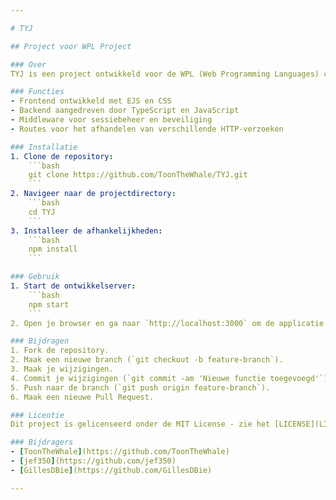 ```yaml
---

# TYJ

## Project voor WPL Project

### Over
TYJ is een project ontwikkeld voor de WPL (Web Programming Languages) cursus. Deze repository bevat de broncode en hulpmiddelen die nodig zijn voor het project.

### Functies
- Frontend ontwikkeld met EJS en CSS
- Backend aangedreven door TypeScript en JavaScript
- Middleware voor sessiebeheer en beveiliging
- Routes voor het afhandelen van verschillende HTTP-verzoeken

### Installatie
1. Clone de repository:
    ```bash
    git clone https://github.com/ToonTheWhale/TYJ.git
    ```
2. Navigeer naar de projectdirectory:
    ```bash
    cd TYJ
    ```
3. Installeer de afhankelijkheden:
    ```bash
    npm install
    ```

### Gebruik
1. Start de ontwikkelserver:
    ```bash
    npm start
    ```
2. Open je browser en ga naar `http://localhost:3000` om de applicatie te bekijken.

### Bijdragen
1. Fork de repository.
2. Maak een nieuwe branch (`git checkout -b feature-branch`).
3. Maak je wijzigingen.
4. Commit je wijzigingen (`git commit -am 'Nieuwe functie toegevoegd'`).
5. Push naar de branch (`git push origin feature-branch`).
6. Maak een nieuwe Pull Request.

### Licentie
Dit project is gelicenseerd onder de MIT License - zie het [LICENSE](LICENSE) bestand voor details.

### Bijdragers
- [ToonTheWhale](https://github.com/ToonTheWhale)
- [jef350](https://github.com/jef350)
- [GillesDBie](https://github.com/GillesDBie)

---
```


